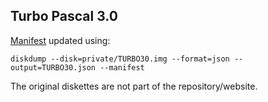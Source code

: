 Turbo Pascal 3.0
---

[Manifest](manifest.xml) updated using:

	diskdump --disk=private/TURBO30.img --format=json --output=TURBO30.json --manifest

The original diskettes are not part of the repository/website.